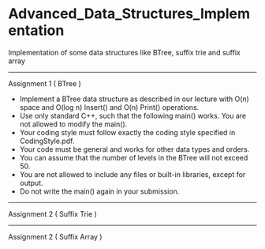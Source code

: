 # Advanced_Data_Structures_Implementation
Implementation of some data structures like BTree, suffix trie and suffix array

***************************************************************************************************
Assignment 1  ( BTree )

* Implement a BTree data structure as described in our lecture with O(n) space and O(log n) Insert() and O(n) Print() operations.
* Use only standard C++, such that the following main() works. You are not allowed to modify the main().
* Your coding style must follow exactly the coding style specified in CodingStyle.pdf.
* Your code must be general and works for other data types and orders.
* You can assume that the number of levels in the BTree will not exceed 50.
* You are not allowed to include any files or built-in libraries, except for output.
* Do not write the main() again in your submission.


***************************************************************************************************
Assignment 2  ( Suffix Trie )


***************************************************************************************************
Assignment 2  ( Suffix Array )





